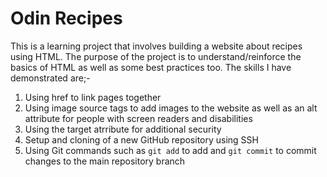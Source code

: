 
# Odin Recipes

This is a learning project that involves building a website about recipes using HTML. The purpose of the project is to understand/reinforce the basics of HTML as well as some best practices too. The skills I have demonstrated are;-

1. Using href to link pages together
2. Using image source tags to add images to the website as well as an alt attribute for people with screen readers and disabilities
3. Using the target atrribute for additional security
4. Setup and cloning of a new GitHub repository using SSH
5. Using Git commands such as `git add` to add and `git commit` to commit changes to the main repository branch
